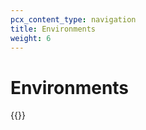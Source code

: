 ```yaml
---
pcx_content_type: navigation
title: Environments
weight: 6
---
```


# Environments

{{<directory-listing>}}